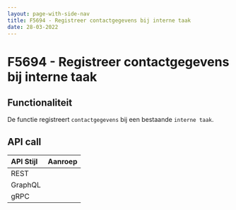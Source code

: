 ```yaml
---
layout: page-with-side-nav
title: F5694 - Registreer contactgegevens bij interne taak
date: 28-03-2022
---
```


# F5694 - Registreer contactgegevens bij interne taak

## Functionaliteit

De functie registreert `contactgegevens` bij een bestaande `interne taak`.

## API call

| API Stijl | Aanroep |
| :--- | :--- |
| REST | |
| GraphQL | |
| gRPC | |
